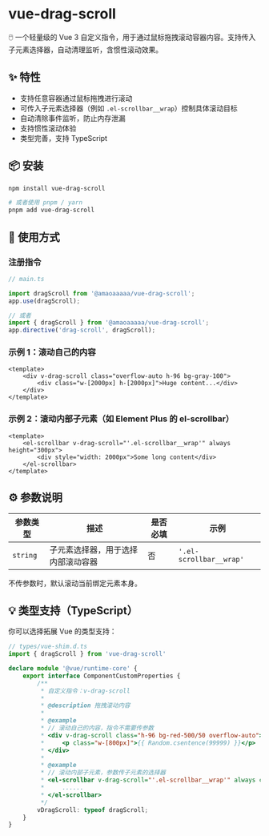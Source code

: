 # vue-drag-scroll

🖱️ 一个轻量级的 Vue 3 自定义指令，用于通过鼠标拖拽滚动容器内容。支持传入子元素选择器，自动清理监听，含惯性滚动效果。

## ✨ 特性

- 支持任意容器通过鼠标拖拽进行滚动
- 可传入子元素选择器（例如 `.el-scrollbar__wrap`）控制具体滚动目标
- 自动清除事件监听，防止内存泄漏
- 支持惯性滚动体验
- 类型完善，支持 TypeScript

## 📦 安装

```bash
npm install vue-drag-scroll

# 或者使用 pnpm / yarn
pnpm add vue-drag-scroll
```

## 🔧 使用方式

### 注册指令

```ts
// main.ts

import dragScroll from '@amaoaaaaa/vue-drag-scroll';
app.use(dragScroll);

// 或者
import { dragScroll } from '@amaoaaaaa/vue-drag-scroll';
app.directive('drag-scroll', dragScroll);
```

### 示例 1：滚动自己的内容

```vue
<template>
    <div v-drag-scroll class="overflow-auto h-96 bg-gray-100">
        <div class="w-[2000px] h-[2000px]">Huge content...</div>
    </div>
</template>
```

### 示例 2：滚动内部子元素（如 Element Plus 的 el-scrollbar）

```vue
<template>
    <el-scrollbar v-drag-scroll="'.el-scrollbar__wrap'" always height="300px">
        <div style="width: 2000px">Some long content</div>
    </el-scrollbar>
</template>
```

## ⚙️ 参数说明

| 参数类型  |              描述               | 是否必填 |           示例          |
| -------- | ------------------------------- | ------- | ----------------------- |
| `string` | 子元素选择器，用于选择内部滚动容器 |   否    | `'.el-scrollbar__wrap'` |

不传参数时，默认滚动当前绑定元素本身。

## 💡 类型支持（TypeScript）

你可以选择拓展 Vue 的类型支持：

```ts
// types/vue-shim.d.ts
import { dragScroll } from 'vue-drag-scroll'

declare module '@vue/runtime-core' {
    export interface ComponentCustomProperties {
        /**
         * 自定义指令：v-drag-scroll
         *
         * @description 拖拽滚动内容
         *
         * @example
         * // 滚动自己的内容，指令不需要传参数
         * <div v-drag-scroll class="h-96 bg-red-500/50 overflow-auto">
         *     <p class="w-[800px]">{{ Random.csentence(99999) }}</p>
         * </div>
         *
         * @example
         * // 滚动内部子元素，参数传子元素的选择器
         * <el-scrollbar v-drag-scroll="'.el-scrollbar__wrap'" always class="h-60">
         *     ......
         * </el-scrollbar>
         */
        vDragScroll: typeof dragScroll;
    }
}
```